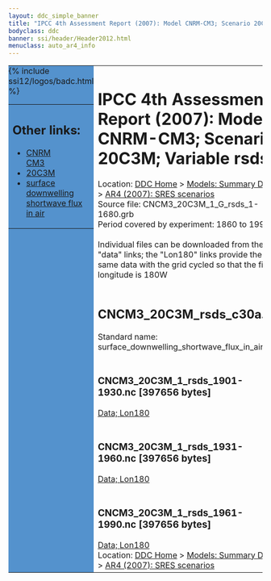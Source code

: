 ```yaml
---
layout: ddc_simple_banner
title: "IPCC 4th Assessment Report (2007): Model CNRM-CM3; Scenario 20C3M; Variable rsds"
bodyclass: ddc
banner: ssi/header/Header2012.html
menuclass: auto_ar4_info
---
```



<table width="100%" border="0" cellspacing="0" cellpadding="0" style="border-collapse: collapse;">
<tr style="margin:0;padding:0;border:0;">
<td style="margin:0;padding:0;border:0;height:1pt;width:150pt;background:#5492CD;" valign="top" >

<div id="lh-col2" class="auto_ar4_info">
<table class="menumain" bgcolor="#5492CD" cellspacing="0" width="100%" border="0">
<tr><td>
<h2> Other links:</h2>
<ul>
<li><a href="/auto/ar4/model-CNRM-CM3.html">CNRM<br/>CM3</a></li>
<li><a href="/auto/ar4/scenario-20C3M.html">20C3M</a></li>
<li><a href="/auto/ar4/var-surface_downwelling_shortwave_flux_in_air.html">surface downwelling<br/> shortwave flux in air</a></li>
</ul>
</td></tr>
{% include ssi12/logos/badc.html %}
</table>
</div>
</td>
<td><h1>IPCC 4th Assessment Report (2007): Model CNRM-CM3; Scenario 20C3M; Variable rsds</h1>

<!-- Breadcrumb1 -->
<div id="breadcrumb1" align="left">
Location: <a href="/index.html">DDC Home</a> > <a href="/sim/gcm_clim/">Models: Summary Data</a>
> <a href="/sim/gcm_clim/SRES_AR4/index.html">AR4 (2007): SRES scenarios</a>
</div>
<!-- End of Breadcrumb1 -->Source file: CNCM3_20C3M_1_G_rsds_1-1680.grb
<br/>
Period covered by experiment: 1860 to 1999<br/>
<br/>Individual files can be downloaded from the "data" links; the "Lon180" links provide the same data
         with the grid cycled so that the first longitude is 180W<br/>
<br/><h2>CNCM3_20C3M_rsds_c30a.tar</h2>
Standard name: surface_downwelling_shortwave_flux_in_air<br>
<br/><h3>CNCM3_20C3M_1_rsds_1901-1930.nc [397656 bytes]</h3>
<a href="/cgi-bin/downl/ar4_nc/rsds/CNCM3_20C3M_1_rsds_1901-1930.nc">Data; </a><a href="/cgi-bin/downl/ar4_nc/rsds/CNCM3_20C3M_1_rsds_1901-1930.cyto180.nc"> Lon180</a><br/>
<br/><h3>CNCM3_20C3M_1_rsds_1931-1960.nc [397656 bytes]</h3>
<a href="/cgi-bin/downl/ar4_nc/rsds/CNCM3_20C3M_1_rsds_1931-1960.nc">Data; </a><a href="/cgi-bin/downl/ar4_nc/rsds/CNCM3_20C3M_1_rsds_1931-1960.cyto180.nc"> Lon180</a><br/>
<br/><h3>CNCM3_20C3M_1_rsds_1961-1990.nc [397656 bytes]</h3>
<a href="/cgi-bin/downl/ar4_nc/rsds/CNCM3_20C3M_1_rsds_1961-1990.nc">Data; </a><a href="/cgi-bin/downl/ar4_nc/rsds/CNCM3_20C3M_1_rsds_1961-1990.cyto180.nc"> Lon180</a><br/>
<!-- Breadcrumb2 -->
<div id="breadcrumb2" align="left">
Location: <a href="/index.html">DDC Home</a> > <a href="/sim/gcm_clim/">Models: Summary Data</a>
> <a href="/sim/gcm_clim/SRES_AR4/index.html">AR4 (2007): SRES scenarios</a>
</div>
<!-- End of Breadcrumb2 --></td></tr></table>
